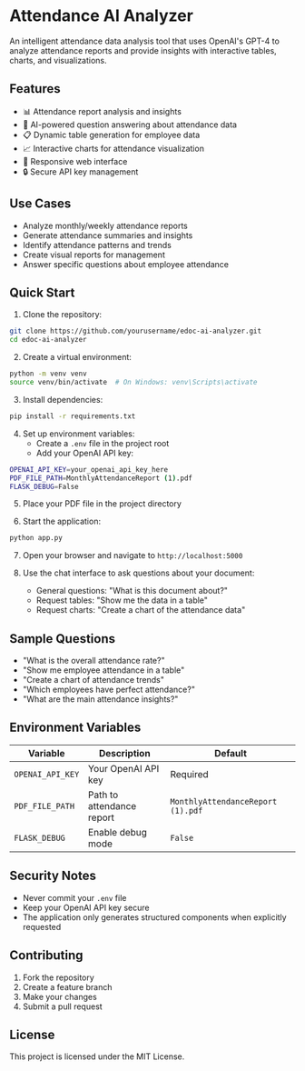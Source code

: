 # Attendance AI Analyzer

An intelligent attendance data analysis tool that uses OpenAI's GPT-4 to analyze attendance reports and provide insights with interactive tables, charts, and visualizations.

## Features

- 📊 Attendance report analysis and insights
- 🤖 AI-powered question answering about attendance data
- 📋 Dynamic table generation for employee data
- 📈 Interactive charts for attendance visualization
- 📱 Responsive web interface
- 🔒 Secure API key management

## Use Cases

- Analyze monthly/weekly attendance reports
- Generate attendance summaries and insights
- Identify attendance patterns and trends
- Create visual reports for management
- Answer specific questions about employee attendance

## Quick Start

1. Clone the repository:
```bash
git clone https://github.com/yourusername/edoc-ai-analyzer.git
cd edoc-ai-analyzer
```

2. Create a virtual environment:
```bash
python -m venv venv
source venv/bin/activate  # On Windows: venv\Scripts\activate
```

3. Install dependencies:
```bash
pip install -r requirements.txt
```

4. Set up environment variables:
   - Create a `.env` file in the project root
   - Add your OpenAI API key:
```bash
OPENAI_API_KEY=your_openai_api_key_here
PDF_FILE_PATH=MonthlyAttendanceReport (1).pdf
FLASK_DEBUG=False
```

5. Place your PDF file in the project directory

6. Start the application:
```bash
python app.py
```

7. Open your browser and navigate to `http://localhost:5000`

8. Use the chat interface to ask questions about your document:
   - General questions: "What is this document about?"
   - Request tables: "Show me the data in a table"
   - Request charts: "Create a chart of the attendance data"

## Sample Questions

- "What is the overall attendance rate?"
- "Show me employee attendance in a table"
- "Create a chart of attendance trends"
- "Which employees have perfect attendance?"
- "What are the main attendance insights?"

## Environment Variables

| Variable | Description | Default |
|----------|-------------|---------|
| `OPENAI_API_KEY` | Your OpenAI API key | Required |
| `PDF_FILE_PATH` | Path to attendance report | `MonthlyAttendanceReport (1).pdf` |
| `FLASK_DEBUG` | Enable debug mode | `False` |

## Security Notes

- Never commit your `.env` file
- Keep your OpenAI API key secure
- The application only generates structured components when explicitly requested

## Contributing

1. Fork the repository
2. Create a feature branch
3. Make your changes
4. Submit a pull request

## License

This project is licensed under the MIT License.

